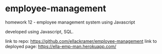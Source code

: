 # employee-management
homework 12 - employee management system using Javascript


developed using Javascript, SQL.

link to repo: https://github.com/ellackramer/employee-management
link to deployed page: https://ella-emp-man.herokuapp.com/
